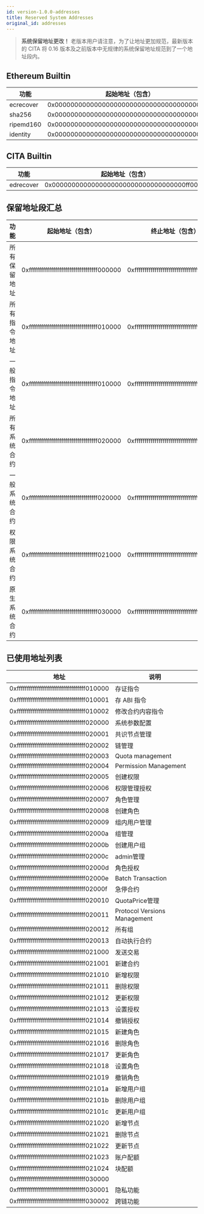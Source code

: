 ```yaml
---
id: version-1.0.0-addresses
title: Reserved System Addresses
original_id: addresses
---
```


> **系统保留地址更改！** 老版本用户请注意，为了让地址更加规范，最新版本的 CITA 将 0.16 版本及之前版本中无规律的系统保留地址规范到了一个地址段内。

## Ethereum Builtin

| 功能        | 起始地址（包含）                                   |
| --------- | ------------------------------------------ |
| ecrecover | 0x0000000000000000000000000000000000000001 |
| sha256    | 0x0000000000000000000000000000000000000002 |
| ripemd160 | 0x0000000000000000000000000000000000000003 |
| identity  | 0x0000000000000000000000000000000000000004 |


## CITA Builtin

| 功能        | 起始地址（包含）                                   |
| --------- | ------------------------------------------ |
| edrecover | 0x0000000000000000000000000000000000ff0001 |


## 保留地址段汇总

| 功能     | 起始地址（包含）                                   | 终止地址（包含）                                   |
| ------ | ------------------------------------------ | ------------------------------------------ |
| 所有保留地址 | 0xffffffffffffffffffffffffffffffffff000000 | 0xffffffffffffffffffffffffffffffffffffffff |
| 所有指令地址 | 0xffffffffffffffffffffffffffffffffff010000 | 0xffffffffffffffffffffffffffffffffff01ffff |
| 一般指令地址 | 0xffffffffffffffffffffffffffffffffff010000 | 0xffffffffffffffffffffffffffffffffff0100ff |
| 所有系统合约 | 0xffffffffffffffffffffffffffffffffff020000 | 0xffffffffffffffffffffffffffffffffff02ffff |
| 一般系统合约 | 0xffffffffffffffffffffffffffffffffff020000 | 0xffffffffffffffffffffffffffffffffff0200ff |
| 权限系统合约 | 0xffffffffffffffffffffffffffffffffff021000 | 0xffffffffffffffffffffffffffffffffff0210ff |
| 原生系统合约 | 0xffffffffffffffffffffffffffffffffff030000 | 0xffffffffffffffffffffffffffffffffff03ffff |


## 已使用地址列表

| 地址                                         | 说明                           |
| ------------------------------------------ | ---------------------------- |
| 0xffffffffffffffffffffffffffffffffff010000 | 存证指令                         |
| 0xffffffffffffffffffffffffffffffffff010001 | 存 ABI 指令                     |
| 0xffffffffffffffffffffffffffffffffff010002 | 修改合约内容指令                     |
| 0xffffffffffffffffffffffffffffffffff020000 | 系统参数配置                       |
| 0xffffffffffffffffffffffffffffffffff020001 | 共识节点管理                       |
| 0xffffffffffffffffffffffffffffffffff020002 | 链管理                          |
| 0xffffffffffffffffffffffffffffffffff020003 | Quota management             |
| 0xffffffffffffffffffffffffffffffffff020004 | Permission Management        |
| 0xffffffffffffffffffffffffffffffffff020005 | 创建权限                         |
| 0xffffffffffffffffffffffffffffffffff020006 | 权限管理授权                       |
| 0xffffffffffffffffffffffffffffffffff020007 | 角色管理                         |
| 0xffffffffffffffffffffffffffffffffff020008 | 创建角色                         |
| 0xffffffffffffffffffffffffffffffffff020009 | 组内用户管理                       |
| 0xffffffffffffffffffffffffffffffffff02000a | 组管理                          |
| 0xffffffffffffffffffffffffffffffffff02000b | 创建用户组                        |
| 0xffffffffffffffffffffffffffffffffff02000c | admin管理                      |
| 0xffffffffffffffffffffffffffffffffff02000d | 角色授权                         |
| 0xffffffffffffffffffffffffffffffffff02000e | Batch Transaction            |
| 0xffffffffffffffffffffffffffffffffff02000f | 急停合约                         |
| 0xffffffffffffffffffffffffffffffffff020010 | QuotaPrice管理                 |
| 0xffffffffffffffffffffffffffffffffff020011 | Protocol Versions Management |
| 0xffffffffffffffffffffffffffffffffff020012 | 所有组                          |
| 0xffffffffffffffffffffffffffffffffff020013 | 自动执行合约                       |
| 0xffffffffffffffffffffffffffffffffff021000 | 发送交易                         |
| 0xffffffffffffffffffffffffffffffffff021001 | 新建合约                         |
| 0xffffffffffffffffffffffffffffffffff021010 | 新增权限                         |
| 0xffffffffffffffffffffffffffffffffff021011 | 删除权限                         |
| 0xffffffffffffffffffffffffffffffffff021012 | 更新权限                         |
| 0xffffffffffffffffffffffffffffffffff021013 | 设置授权                         |
| 0xffffffffffffffffffffffffffffffffff021014 | 撤销授权                         |
| 0xffffffffffffffffffffffffffffffffff021015 | 新建角色                         |
| 0xffffffffffffffffffffffffffffffffff021016 | 删除角色                         |
| 0xffffffffffffffffffffffffffffffffff021017 | 更新角色                         |
| 0xffffffffffffffffffffffffffffffffff021018 | 设置角色                         |
| 0xffffffffffffffffffffffffffffffffff021019 | 撤销角色                         |
| 0xffffffffffffffffffffffffffffffffff02101a | 新增用户组                        |
| 0xffffffffffffffffffffffffffffffffff02101b | 删除用户组                        |
| 0xffffffffffffffffffffffffffffffffff02101c | 更新用户组                        |
| 0xffffffffffffffffffffffffffffffffff021020 | 新增节点                         |
| 0xffffffffffffffffffffffffffffffffff021021 | 删除节点                         |
| 0xffffffffffffffffffffffffffffffffff021022 | 更新节点                         |
| 0xffffffffffffffffffffffffffffffffff021023 | 账户配额                         |
| 0xffffffffffffffffffffffffffffffffff021024 | 块配额                          |
| 0xffffffffffffffffffffffffffffffffff030000 |                              |
| 0xffffffffffffffffffffffffffffffffff030001 | 隐私功能                         |
| 0xffffffffffffffffffffffffffffffffff030002 | 跨链功能                         |